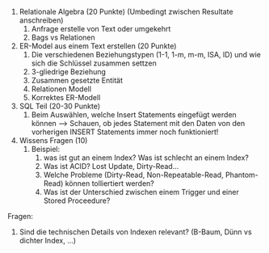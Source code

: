 1. Relationale Algebra (20 Punkte)  (Umbedingt zwischen Resultate anschreiben)
   1. Anfrage erstelle von Text oder umgekehrt
   2. Bags vs Relationen 
2. ER-Model aus einem Text erstellen (20 Punkte)
   1. Die verschiedenen Beziehungstypen (1-1, 1-m, m-m, ISA, ID) und wie sich die Schlüssel zusammen settzen
   2. 3-gliedrige Beziehung
   3. Zusammen gesetzte Entität
   4. Relationen Modell
   5. Korrektes ER-Modell
3. SQL Teil (20-30 Punkte)
   1. Beim Auswählen, welche Insert Statements eingefügt werden können --> Schauen, ob jedes Statement mit den Daten von den vorherigen INSERT Statements immer noch funktioniert!
4. Wissens Fragen (10)
   1. Beispiel:
      1.  was ist gut an einem Index? Was ist schlecht an einem Index?
      2. Was ist ACID? Lost Update, Dirty-Read...
      3. Welche Probleme (Dirty-Read, Non-Repeatable-Read, Phantom-Read) können tolliertiert werden?
      4. Was ist der Unterschied zwischen einem Trigger und einer Stored Proceedure?

Fragen:

1. Sind die technischen Details von Indexen relevant? (B-Baum, Dünn vs dichter Index, ...)